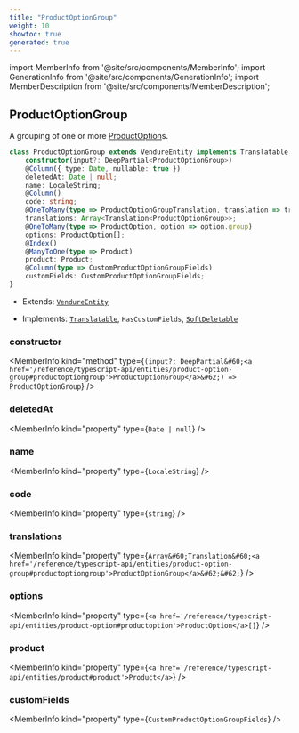 ```yaml
---
title: "ProductOptionGroup"
weight: 10
showtoc: true
generated: true
---
```

<!-- This file was generated from the Vendure source. Do not modify. Instead, re-run the "docs:build" script -->
import MemberInfo from '@site/src/components/MemberInfo';
import GenerationInfo from '@site/src/components/GenerationInfo';
import MemberDescription from '@site/src/components/MemberDescription';


## ProductOptionGroup

<GenerationInfo sourceFile="packages/core/src/entity/product-option-group/product-option-group.entity.ts" sourceLine="20" packageName="@vendure/core" />

A grouping of one or more <a href='/reference/typescript-api/entities/product-option#productoption'>ProductOption</a>s.

```ts title="Signature"
class ProductOptionGroup extends VendureEntity implements Translatable, HasCustomFields, SoftDeletable {
    constructor(input?: DeepPartial<ProductOptionGroup>)
    @Column({ type: Date, nullable: true })
    deletedAt: Date | null;
    name: LocaleString;
    @Column()
    code: string;
    @OneToMany(type => ProductOptionGroupTranslation, translation => translation.base, { eager: true })
    translations: Array<Translation<ProductOptionGroup>>;
    @OneToMany(type => ProductOption, option => option.group)
    options: ProductOption[];
    @Index()
    @ManyToOne(type => Product)
    product: Product;
    @Column(type => CustomProductOptionGroupFields)
    customFields: CustomProductOptionGroupFields;
}
```
* Extends: <code><a href='/reference/typescript-api/entities/vendure-entity#vendureentity'>VendureEntity</a></code>


* Implements: <code><a href='/reference/typescript-api/entities/interfaces#translatable'>Translatable</a></code>, <code>HasCustomFields</code>, <code><a href='/reference/typescript-api/entities/interfaces#softdeletable'>SoftDeletable</a></code>



<div className="members-wrapper">

### constructor

<MemberInfo kind="method" type={`(input?: DeepPartial&#60;<a href='/reference/typescript-api/entities/product-option-group#productoptiongroup'>ProductOptionGroup</a>&#62;) => ProductOptionGroup`}   />


### deletedAt

<MemberInfo kind="property" type={`Date | null`}   />


### name

<MemberInfo kind="property" type={`LocaleString`}   />


### code

<MemberInfo kind="property" type={`string`}   />


### translations

<MemberInfo kind="property" type={`Array&#60;Translation&#60;<a href='/reference/typescript-api/entities/product-option-group#productoptiongroup'>ProductOptionGroup</a>&#62;&#62;`}   />


### options

<MemberInfo kind="property" type={`<a href='/reference/typescript-api/entities/product-option#productoption'>ProductOption</a>[]`}   />


### product

<MemberInfo kind="property" type={`<a href='/reference/typescript-api/entities/product#product'>Product</a>`}   />


### customFields

<MemberInfo kind="property" type={`CustomProductOptionGroupFields`}   />




</div>
